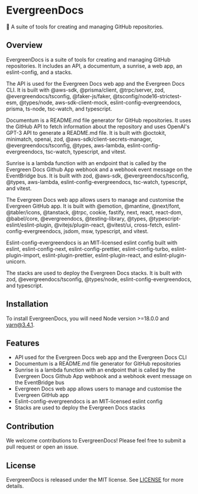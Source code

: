
# EvergreenDocs

:evergreen_tree: A suite of tools for creating and managing GitHub repositories.

## Overview

EvergreenDocs is a suite of tools for creating and managing GitHub repositories. It includes an API, a documentum, a sunrise, a web app, an eslint-config, and a stacks.

The API is used for the Evergreen Docs web app and the Evergreen Docs CLI. It is built with @aws-sdk, @prisma/client, @trpc/server, zod, @evergreendocs/tsconfig, @faker-js/faker, @tsconfig/node16-strictest-esm, @types/node, aws-sdk-client-mock, eslint-config-evergreendocs, prisma, ts-node, tsc-watch, and typescript.

Documentum is a README.md file generator for GitHub repositories. It uses the GitHub API to fetch information about the repository and uses OpenAI's GPT-3 API to generate a README.md file. It is built with @octokit, minimatch, openai, zod, @aws-sdk/client-secrets-manager, @evergreendocs/tsconfig, @types, aws-lambda, eslint-config-evergreendocs, tsc-watch, typescript, and vitest.

Sunrise is a lambda function with an endpoint that is called by the Evergreen Docs Github App webhook and a webhook event message on the EventBridge bus. It is built with zod, @aws-sdk, @evergreendocs/tsconfig, @types, aws-lambda, eslint-config-evergreendocs, tsc-watch, typescript, and vitest.

The Evergreen Docs web app allows users to manage and customise the Evergreen GitHub app. It is built with @emotion, @mantine, @next/font, @tabler/icons, @tanstack, @trpc, cookie, fastify, next, react, react-dom, @babel/core, @evergreendocs, @testing-library, @types, @typescript-eslint/eslint-plugin, @vitejs/plugin-react, @vitest/ui, cross-fetch, eslint-config-evergreendocs, jsdom, msw, typescript, and vitest.

Eslint-config-evergreendocs is an MIT-licensed eslint config built with eslint, eslint-config-next, eslint-config-prettier, eslint-config-turbo, eslint-plugin-import, eslint-plugin-prettier, eslint-plugin-react, and eslint-plugin-unicorn.

The stacks are used to deploy the Evergreen Docs stacks. It is built with zod, @evergreendocs/tsconfig, @types/node, eslint-config-evergreendocs, and typescript.

## Installation

To install EvergreenDocs, you will need Node version >=18.0.0 and yarn@3.4.1.

## Features

- API used for the Evergreen Docs web app and the Evergreen Docs CLI
- Documentum is a README.md file generator for GitHub repositories
- Sunrise is a lambda function with an endpoint that is called by the Evergreen Docs Github App webhook and a webhook event message on the EventBridge bus
- Evergreen Docs web app allows users to manage and customise the Evergreen GitHub app
- Eslint-config-evergreendocs is an MIT-licensed eslint config
- Stacks are used to deploy the Evergreen Docs stacks

## Contribution

We welcome contributions to EvergreenDocs! Please feel free to submit a pull request or open an issue.

## License

EvergreenDocs is released under the MIT license. See [LICENSE](LICENSE) for more details.